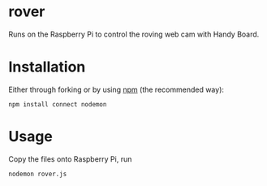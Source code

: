 rover
=====

Runs on the Raspberry Pi to control the roving web cam with Handy Board.

# Installation

Either through forking or by using [npm](http://npmjs.org) (the recommended way):

    npm install connect nodemon


# Usage

Copy the files onto Raspberry Pi, run

    nodemon rover.js

